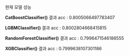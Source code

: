 현재 모델 성능 

**CatBoostClassifier()**
결과 acc :  0.8005066497783407

**LGBMClassifier()**
결과 acc :  0.8002804668415815

**RandomForestClassifier()**
결과 acc :  0.7996471546186555

**XGBClassifier()**
결과 acc :  0.7999638107301186
